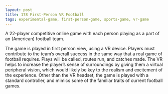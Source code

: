 ```yaml
---
layout: post
title: 178 First-Person VR Football
tags: experimental-game, first-person-game, sports-game, vr-game
---
```

A 22-player competitive online game with each person playing as a part of an (American) football team.

The game is played in first person view, using a VR device.  Players must contribute to the team’s overall success in the same way that a real game of football requires.  Plays will be called, routes run, and catches made.  The VR helps to increase the player’s sense of surroundings by giving them a virtual peripheral vision, which would likely be key to the realism and excitement of the experience. Other than the VR headset, the game is played with a standard controller, and mimics some of the familiar traits of current football games.


